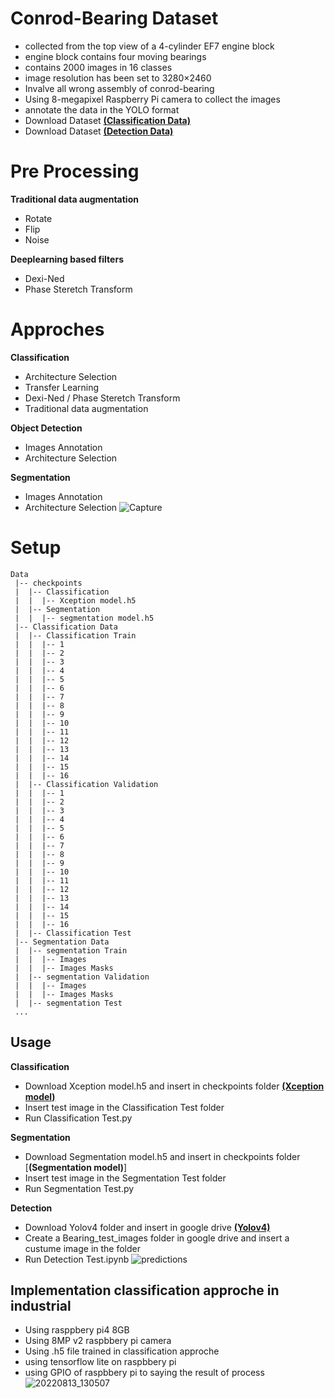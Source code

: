 # Conrod-Bearing Dataset

- collected from the top view of a 4-cylinder EF7 engine block
- engine block contains four moving bearings
- contains 2000 images in 16 classes
- image resolution has been set to 3280×2460
- Invalve all wrong assembly of conrod-bearing
- Using 8-megapixel Raspberry Pi camera to collect the images
- annotate the data in the YOLO format
- Download Dataset [**(Classification Data)**](https://drive.google.com/file/d/1x1fWg54HHkBc4zABBs3n2Szl6izrwr3n/view?usp=sharing)
- Download Dataset [**(Detection Data)**](https://drive.google.com/file/d/13qtMvgaqP61M0iQkpjxUt4VBJAKlkvl8/view?usp=sharing)

# Pre Processing

**Traditional data augmentation**
- Rotate
- Flip 
- Noise

**Deeplearning based filters**
- Dexi-Ned
- Phase Steretch Transform

# Approches

**Classification**
- Architecture Selection
- Transfer Learning
- Dexi-Ned / Phase Steretch Transform
- Traditional data augmentation

**Object Detection**
- Images Annotation
- Architecture Selection

**Segmentation**
- Images Annotation
- Architecture Selection
![Capture](https://user-images.githubusercontent.com/85845544/197379710-524ba3e9-14cc-43e9-9be4-628d386e3427.JPG)

# Setup
```
Data
 |-- checkpoints
 |  |-- Classification 
 |  |  |-- Xception model.h5
 |  |-- Segmentation 
 |  |  |-- segmentation model.h5
 |-- Classification Data
 |  |-- Classification Train
 |  |  |-- 1
 |  |  |-- 2
 |  |  |-- 3
 |  |  |-- 4
 |  |  |-- 5
 |  |  |-- 6
 |  |  |-- 7
 |  |  |-- 8
 |  |  |-- 9
 |  |  |-- 10
 |  |  |-- 11
 |  |  |-- 12
 |  |  |-- 13
 |  |  |-- 14
 |  |  |-- 15
 |  |  |-- 16
 |  |-- Classification Validation
 |  |  |-- 1
 |  |  |-- 2
 |  |  |-- 3
 |  |  |-- 4
 |  |  |-- 5
 |  |  |-- 6
 |  |  |-- 7
 |  |  |-- 8
 |  |  |-- 9
 |  |  |-- 10
 |  |  |-- 11
 |  |  |-- 12
 |  |  |-- 13
 |  |  |-- 14
 |  |  |-- 15
 |  |  |-- 16
 |  |-- Classification Test
 |-- Segmentation Data
 |  |-- segmentation Train
 |  |  |-- Images
 |  |  |-- Images Masks
 |  |-- segmentation Validation
 |  |  |-- Images
 |  |  |-- Images Masks
 |  |-- segmentation Test
 ...
```
## Usage

**Classification**
- Download Xception model.h5 and insert in checkpoints folder [**(Xception model)**](https://drive.google.com/file/d/1pkuIa-d7a8mNGxbwka7QeBu-W3zoBXpZ/view?usp=sharing)
- Insert test image in the Classification Test folder
- Run Classification Test.py

**Segmentation**
- Download Segmentation model.h5 and insert in checkpoints folder [**(Segmentation model)**]
- Insert test image in the Segmentation Test folder
- Run Segmentation Test.py

**Detection**

- Download Yolov4 folder and insert in google drive [**(Yolov4)**](https://drive.google.com/drive/folders/1EDUZ6yi2qUP65OGfx7cfDpPRSNAvPrPe?usp=sharing)
- Create a Bearing_test_images folder in google drive and insert a custume image in the folder
- Run Detection Test.ipynb
![predictions ](https://user-images.githubusercontent.com/85845544/197379493-e1580868-cd68-471b-ba76-e1334bfe0647.jpg)

## Implementation classification approche in industrial

- Using rasppbery pi4 8GB
- Using 8MP v2 raspbbery pi camera
- Using .h5 file trained in classification approche
- using tensorflow lite on raspbbery pi
- using GPIO of raspbbery pi to saying the result of process
![20220813_130507](https://user-images.githubusercontent.com/85845544/197379046-95c4e241-56b0-4b53-8c7b-b8fd0365ac75.jpg)
